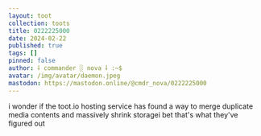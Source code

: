 ```yaml
---
layout: toot
collection: toots
title: 0222225000
date: 2024-02-22
published: true
tags: []
pinned: false
author: ⸸ commander ░ nova ⸸ :~$
avatar: /img/avatar/daemon.jpeg
mastodon: https://mastodon.online/@cmdr_nova/0222225000
---
```


i wonder if the toot.io hosting service has found a way to merge duplicate media contents and massively shrink storagei bet that's what they've figured out
